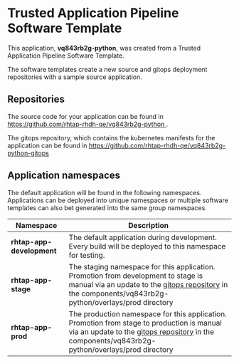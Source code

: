 # Trusted Application Pipeline Software Template

This application, **vq843rb2g-python**, was created from a Trusted Application Pipeline Software Template.

The software templates create a new source and gitops deployment repositories with a sample source application. 

## Repositories

The source code for your application can be found in [https://github.com/rhtap-rhdh-qe/vq843rb2g-python ](https://github.com/rhtap-rhdh-qe/vq843rb2g-python ).
 
The gitops repository, which contains the kubernetes manifests for the application can be found in 
[https://github.com/rhtap-rhdh-qe/vq843rb2g-python-gitops ](https://github.com/rhtap-rhdh-qe/vq843rb2g-python-gitops ) 

## Application namespaces 

The default application will be found in the following namespaces. Applications can be deployed into unique namespaces or multiple software templates can also bet generated into the same group namespaces.  

|  Namespace   |  Description   |  
| -------- | -------- |   
| **rhtap-app-development** | The default application during development. Every build will be deployed to this namespace for testing. | 
| **rhtap-app-stage** | The staging namespace for this application. Promotion from development to stage is manual via an update to the [gitops repository](https://github.com/rhtap-rhdh-qe/vq843rb2g-python-gitops ) in the components/vq843rb2g-python/overlays/prod directory |  
| **rhtap-app-prod** | The production namespace for this application. Promotion from stage to production is manual via an update to the [gitops repository](https://github.com/rhtap-rhdh-qe/vq843rb2g-python-gitops ) in the components/vq843rb2g-python/overlays/prod directory | 